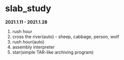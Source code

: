 # slab_study

**2021.1.11 - 2021.1.28**

1. rush hour
2. cross the river(auto) - sheep, cabbage, person, wolf
3. rush hour(auto)
4. assembly interpreter
5. star(simple TAR-like archiving program)
